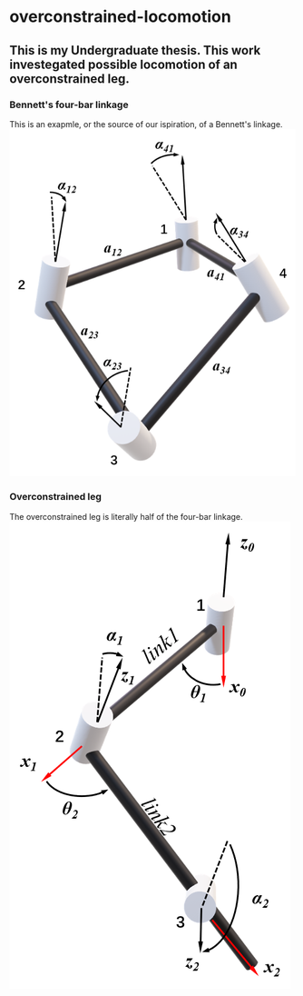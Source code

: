 # overconstrained-locomotion  
## This is my Undergraduate thesis. This work investegated possible locomotion of an overconstrained leg.  
### Bennett's four-bar linkage  
This is an exapmle, or the source of our ispiration, of a Bennett's linkage.
![Bennett](figs/Bennett_a.png)  
### Overconstrained leg  
The overconstrained leg is literally half of the four-bar linkage.  
![overconstrained](figs/Bennett_b.png)  